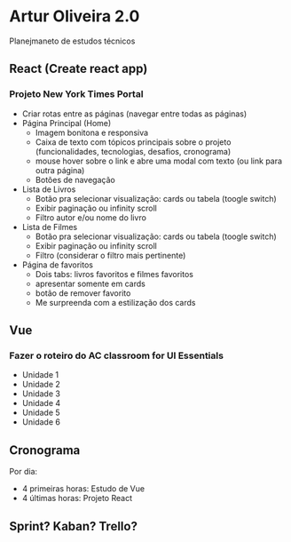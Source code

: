 # Artur Oliveira 2.0

Planejmaneto de estudos técnicos

## React (Create react app)

### Projeto New York Times Portal

- Criar rotas entre as páginas (navegar entre todas as páginas)
- Página Principal (Home)
  - Imagem bonitona e responsiva
  - Caixa de texto com tópicos principais sobre o projeto (funcionalidades, tecnologias, desafios, cronograma)
  - mouse hover sobre o link e abre uma modal com texto (ou link para outra página)
  - Botões de navegação
- Lista de Livros
  - Botão pra selecionar visualização: cards ou tabela (toogle switch)
  - Exibir paginação ou infinity scroll
  - Filtro autor e/ou nome do livro
- Lista de Filmes
  - Botão pra selecionar visualização: cards ou tabela (toogle switch)
  - Exibir paginação ou infinity scroll
  - Filtro (considerar o filtro mais pertinente)
- Página de favoritos
  - Dois tabs: livros favoritos e filmes favoritos
  - apresentar somente em cards
  - botão de remover favorito
  - Me surpreenda com a estilização dos cards

## Vue

### Fazer o roteiro do AC classroom for UI Essentials

- Unidade 1
- Unidade 2
- Unidade 3
- Unidade 4
- Unidade 5
- Unidade 6

## Cronograma

Por dia:

- 4 primeiras horas: Estudo de Vue
- 4 últimas horas: Projeto React

## Sprint? Kaban? Trello?
